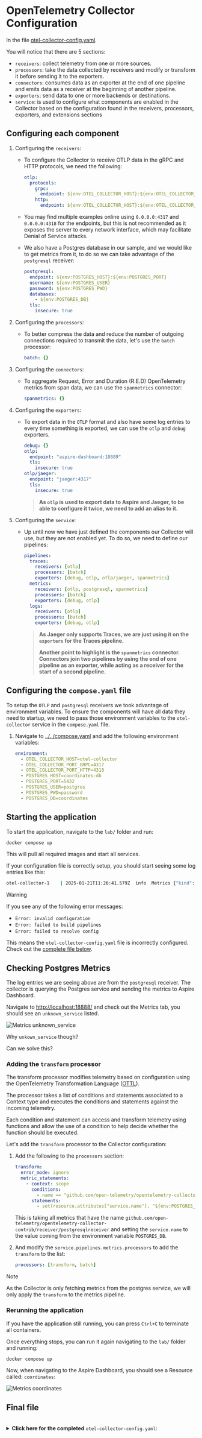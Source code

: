# OpenTelemetry Collector Configuration

In the file [otel-collector-config.yaml](otel-collector-config.yaml).

You will notice that there are 5 sections:

- `receivers`: collect telemetry from one or more sources.
- `processors`: take the data collected by receivers and modify or transform it before sending
it to the exporters.
- `connectors`: consumes data as an exporter at the end of one pipeline and emits data as a receiver at the
beginning of another pipeline.
- `exporters`: send data to one or more backends or destinations.
- `service`: is used to configure what components are enabled in the Collector based on the
configuration found in the receivers, processors, exporters, and extensions sections

## Configuring each component

1. Configuring the `receivers`:
    - To configure the Collector to receive OTLP data in the gRPC and HTTP protocols, we need the following:

      ```yaml
      otlp:
        protocols:
          grpc:
            endpoint: ${env:OTEL_COLLECTOR_HOST}:${env:OTEL_COLLECTOR_PORT_GRPC}
          http:
            endpoint: ${env:OTEL_COLLECTOR_HOST}:${env:OTEL_COLLECTOR_PORT_HTTP}
      ```

    - You may find multiple examples online using `0.0.0.0:4317` and `0.0.0.0:4318` for the endpoints, but
    this is not recommended as it exposes the server to every network interface, which may facilitate
    Denial of Service attacks.

    - We also have a Postgres database in our sample, and we would like to get metrics from it, to do so we can take
    advantage of the `postgresql` receiver:

      ```yaml
      postgresql:
        endpoint: ${env:POSTGRES_HOST}:${env:POSTGRES_PORT}
        username: ${env:POSTGRES_USER}
        password: ${env:POSTGRES_PWD}
        databases:
          - ${env:POSTGRES_DB}
        tls:
          insecure: true
      ```

1. Configuring the `processors`:
    - To better compress the data and reduce the number of outgoing connections required to transmit the data, let's
    use the `batch` processor:

      ```yaml
      batch: {}
      ```

1. Configuring the `connectors`:
    - To aggregate Request, Error and Duration (R.E.D) OpenTelemetry metrics from span data, we can use the
    `spanmetrics` connector:

      ```yaml
      spanmetrics: {}
      ```

1. Configuring the `exporters`:
    - To export data in the `OTLP` format and also have some log entries to every time something is exported,
    we can use the `otlp` and `debug` exporters.

      ```yaml
      debug: {}
      otlp:
        endpoint: "aspire-dashboard:18889"
        tls:
          insecure: true
      otlp/jaeger:
        endpoint: "jaeger:4317"
        tls:
          insecure: true
      ```

      > **As `otlp` is used to export data to Aspire and Jaeger, to be able to configure it twice, we need to add
      an alias to it.**

1. Configuring the `service`:
    - Up until now we have just defined the components our Collector will use, but they are not enabled yet.
    To do so, we need to define our pipelines:

      ```yaml
      pipelines:
        traces:
          receivers: [otlp]
          processors: [batch]
          exporters: [debug, otlp, otlp/jaeger, spanmetrics]
        metrics:
          receivers: [otlp, postgresql, spanmetrics]
          processors: [batch]
          exporters: [debug, otlp]
        logs:
          receivers: [otlp]
          processors: [batch]
          exporters: [debug, otlp]  
      ```

      > **As Jaeger only supports Traces, we are just using it on the `exporters` for the Traces pipeline.**
      >
      > **Another point to highlight is the `spanmetrics` connector. Connectors join two pipelines by using
      the end of one pipeline as an exporter, while acting as a receiver for the start of a second pipeline.**

## Configuring the `compose.yaml` file

To setup the `OTLP` and `postgresql` receivers we took advantage of environment variables. To ensure the
components will have all data they need to startup, we need to pass those environment variables to the
`otel-collector` service in the `compose.yaml` file.

1. Navigate to [../../compose.yaml](../../compose.yaml#L50) and add the following environment variables:

    ```yaml
    environment:
      - OTEL_COLLECTOR_HOST=otel-collector
      - OTEL_COLLECTOR_PORT_GRPC=4317
      - OTEL_COLLECTOR_PORT_HTTP=4318
      - POSTGRES_HOST=coordinates-db
      - POSTGRES_PORT=5432
      - POSTGRES_USER=postgres
      - POSTGRES_PWD=password
      - POSTGRES_DB=coordinates
    ```

## Starting the application

To start the application, navigate to the `lab/` folder and run:

```sh
docker compose up
```

This will pull all required images and start all services.

If your configuration file is correctly setup, you should start seeing some log entries like this:

```sh
otel-collector-1    | 2025-01-21T11:26:41.579Z  info  Metrics {"kind": "exporter", "data_type": "metrics", "name": "debug", "resource metrics": 4, "metrics": 19, "data points": 33}
```

> [!WARNING]
> If you see any of the following error messages:
>
> - `Error: invalid configuration`
> - `Error: failed to build pipelines`
> - `Error: failed to resolve config`
>
> This means the `otel-collector-config.yaml` file is incorrectly configured.
  Check out the [complete file below](#final-file).

## Checking Postgres Metrics

The log entries we are seeing above are from the `postgresql` receiver. The collector is querying the
Postgres service and sending the metrics to Aspire Dashboard.

Navigate to <http://localhost:18888/> and check out the Metrics tab, you should see an `unknown_service`
listed.

![Metrics unknown_service](../../../resources/images/metrics-unknown_service.png)

Why `unkown_service` though?

Can we solve this?

### Adding the `transform` processor

The transform processor modifies telemetry based on configuration using the OpenTelemetry Transformation
Language ([OTTL](https://github.com/open-telemetry/opentelemetry-collector-contrib/tree/main/pkg/ottl)).

The processor takes a list of conditions and statements associated to a Context type and executes the
conditions and statements against the incoming telemetry.

Each condition and statement can access and transform telemetry using functions and allow the use of
a condition to help decide whether the function should be executed.

Let's add the `transform` processor to the Collector configuration:

1. Add the following to the `processors` section:

    ```yaml
    transform:
      error_mode: ignore
      metric_statements:
        - context: scope
          conditions:
            - name == "github.com/open-telemetry/opentelemetry-collector-contrib/receiver/postgresqlreceiver"
          statements:
            - set(resource.attributes["service.name"], "${env:POSTGRES_DB}")
    ```

    This is taking all metrics that have the name
    `github.com/open-telemetry/opentelemetry-collector-contrib/receiver/postgresqlreceiver`
    and setting the `service.name` to the value coming from the environment variable `POSTGRES_DB`.

1. And modify the `service.pipelines.metrics.processors` to add the `transform` to the list:

    ```yaml
    processors: [transform, batch]
    ```

> [!NOTE]
> As the Collector is only fetching metrics from the postgres service, we will only apply the `transform`
to the metrics pipeline.

### Rerunning the application

If you have the application still running, you can press `Ctrl+C` to terminate all containers.

Once everything stops, you can run it again navigating to the `lab/` folder and running:

```sh
docker compose up
```

Now, when navigating to the Aspire Dashboard, you should see a Resource called: `coordinates`:

![Metrics coordinates](../../../resources/images/metrics-coordinates.png)

## Final file

<!-- markdownlint-disable MD033 -->
<br>
<details>
  <summary>
    <b>Click here for the completed</b> <code>otel-collector-config.yaml</code>:
  </summary>

```yaml
receivers:
  otlp:
    protocols:
      grpc:
        endpoint: ${env:OTEL_COLLECTOR_HOST}:${env:OTEL_COLLECTOR_PORT_GRPC}
      http:
        endpoint: ${env:OTEL_COLLECTOR_HOST}:${env:OTEL_COLLECTOR_PORT_HTTP}
  postgresql:
    endpoint: ${env:POSTGRES_HOST}:${env:POSTGRES_PORT}
    username: ${env:POSTGRES_USER}
    password: ${env:POSTGRES_PWD}
    databases:
      - ${env:POSTGRES_DB}
    tls:
      insecure: true

processors:
  batch: {}
  transform:
    error_mode: ignore
    metric_statements:
      - context: scope
        conditions:
          - name == "github.com/open-telemetry/opentelemetry-collector-contrib/receiver/postgresqlreceiver"
        statements:
          - set(resource.attributes["service.name"], "${env:POSTGRES_DB}")

connectors:
  spanmetrics: {}

exporters:
  debug: {}
  otlp:
    endpoint: "aspire-dashboard:18889"
    tls:
      insecure: true
  otlp/jaeger:
    endpoint: "jaeger:4317"
    tls:
      insecure: true

service:
  pipelines:
    traces:
      receivers: [otlp]
      processors: [batch]
      exporters: [debug, otlp, otlp/jaeger, spanmetrics]
    metrics:
      receivers: [otlp, postgresql, spanmetrics]
      processors: [transform, batch]
      exporters: [debug, otlp]
    logs:
      receivers: [otlp]
      processors: [batch]
      exporters: [debug, otlp]

```

</details>
